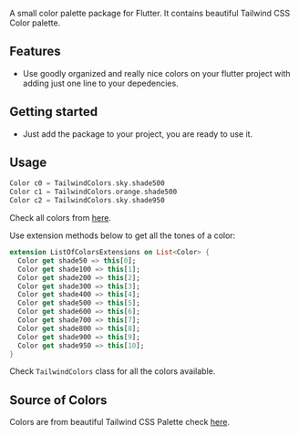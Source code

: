 <!--
This README describes the package. If you publish this package to pub.dev,
this README's contents appear on the landing page for your package.

For information about how to write a good package README, see the guide for
[writing package pages](https://dart.dev/guides/libraries/writing-package-pages).

For general information about developing packages, see the Dart guide for
[creating packages](https://dart.dev/guides/libraries/create-library-packages)
and the Flutter guide for
[developing packages and plugins](https://flutter.dev/developing-packages).
-->

A small color palette package for Flutter. It contains beautiful Tailwind CSS Color palette.

## Features

- Use goodly organized and really nice colors on your flutter project with adding just one line to your depedencies.

## Getting started

- Just add the package to your project, you are ready to use it.

## Usage



```dart
Color c0 = TailwindColors.sky.shade500
Color c1 = TailwindColors.orange.shade500
Color c2 = TailwindColors.sky.shade950
```
Check all colors from [here](https://tailwindcss.com/docs/customizing-colors). <br />

Use extension methods below to get all the tones of a color:

```dart
extension ListOfColorsExtensions on List<Color> {
  Color get shade50 => this[0];
  Color get shade100 => this[1];
  Color get shade200 => this[2];
  Color get shade300 => this[3];
  Color get shade400 => this[4];
  Color get shade500 => this[5];
  Color get shade600 => this[6];
  Color get shade700 => this[7];
  Color get shade800 => this[8];
  Color get shade900 => this[9];
  Color get shade950 => this[10];
}
```

Check `TailwindColors` class for all the colors available.

## Source of Colors
Colors are from beautiful Tailwind CSS Palette check [here](https://tailwindcss.com/docs/customizing-colors). <br />

